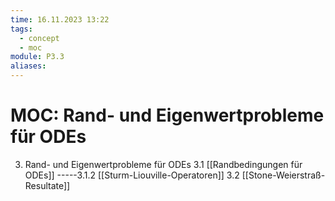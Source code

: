 ```yaml
---
time: 16.11.2023 13:22
tags:
  - concept
  - moc
module: P3.3
aliases:
---
```

# MOC: Rand- und Eigenwertprobleme für ODEs

3. Rand- und Eigenwertprobleme für ODEs
    3.1 [[Randbedingungen für ODEs]]
    -----3.1.2 [[Sturm-Liouville-Operatoren]]
    3.2 [[Stone-Weierstraß-Resultate]]

